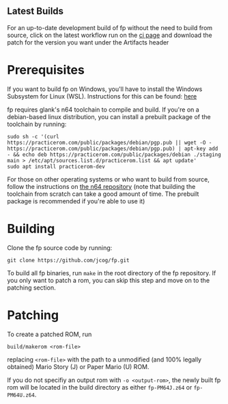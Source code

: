 ## Latest Builds
For an up-to-date development build of fp without the need to build from source, click on the latest workflow run on the [ci page](https://github.com/jcog/fp/actions) and download the patch for the version you want under the Artifacts header

# Prerequisites
If you want to build fp on Windows, you'll have to install the Windows Subsystem for Linux (WSL). Instructions for this can be found: [here](https://docs.microsoft.com/en-us/windows/wsl/install)

fp requires glank's n64 toolchain to compile and build. If you're on a debian-based linux distribution, you can install a prebuilt package of the toolchain by running:

    sudo sh -c '(curl https://practicerom.com/public/packages/debian/pgp.pub || wget -O - https://practicerom.com/public/packages/debian/pgp.pub) | apt-key add - && echo deb https://practicerom.com/public/packages/debian ./staging main > /etc/apt/sources.list.d/practicerom.list && apt update'
    sudo apt install practicerom-dev

For those on other operating systems or who want to build from source, follow the instructions on [the n64 repository](https://github.com/glankk/n64) (note that building the toolchain from scratch can take a good amount of time. The prebuilt package is recommended if you're able to use it)


# Building
Clone the fp source code by running:

`git clone https://github.com/jcog/fp.git`  

To build all fp binaries, run `make` in the root directory of the fp repository.
If you only want to patch a rom, you can skip this step and move on to the patching section.

# Patching
To create a patched ROM, run

    build/makerom <rom-file>

replacing `<rom-file>` with the path to a unmodified (and 100% legally obtained) Mario Story (J) or Paper Mario (U) ROM.

If you do not specifiy an output rom with `-o <output-rom>`, the newly built fp rom will be located in the build directory as either `fp-PM64J.z64` or `fp-PM64U.z64`.
